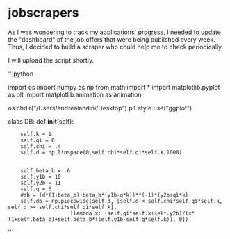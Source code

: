 # jobscrapers
As I was wondering to track my applications' progress, I needed to update the "dashboard" of the job offers that were being pubilshed every week. Thus, I decided to build a scraper who could help me to check periodically.

I will upload the script shortly.

'''python


import os
import numpy as np
from math import *
import matplotlib.pyplot as plt
import matplotlib.animation as animation

os.chdir("/Users/andrealandini/Desktop")
plt.style.use("ggplot")


class DB:
    def __init__(self):

        self.k = 1
        self.qì = 6
        self.chi = .4
        self.d = np.linspace(0,self.chi*self.qì*self.k,1000)


        self.beta_b = .6
        self.y1b = 10
        self.y2b = 11
        self.q = 5
        #db = (d*(1+beta_b)+beta_b*(y1b-q*k))**(-1)*(y2b+qì*k)
        self.db = np.piecewise(self.d, [self.d < self.chi*self.qì*self.k, self.d >= self.chi*self.qì*self.k],
                        [lambda x: (self.qì*self.k+self.y2b)/(x*(1+self.beta_b)+self.beta_b*(self.y1b-self.q*self.k)), 0])        
'''

